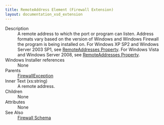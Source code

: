 ```yaml
---
title: RemoteAddress Element (Firewall Extension)
layout: documentation_xsd_extension
---
```

<dl>
  <dt>Description</dt>
  <dd>                 A remote address to which the port or program can listen. Address formats vary                  based on the version of Windows and Windows Firewall the program is being installed                 on. For Windows XP SP2 and Windows Server 2003 SP1, see                 <a href="http://msdn.microsoft.com/en-us/library/aa365270.aspx">                     RemoteAddresses Property</a>.                 For Windows Vista and Windows Server 2008, see                 <a href="http://msdn.microsoft.com/en-us/library/aa365366.aspx">                     RemoteAddresses Property</a>.             </dd>
  <dt>Windows Installer references</dt>
  <dd>None</dd>
  <dt>Parents</dt>
  <dd>
    <a href="../firewall/firewallexception" class="extension">FirewallException</a>
  </dd>
  <dt>Inner Text (xs:string)</dt>
  <dd>                             A remote address.                         </dd>
  <dt>Children</dt>
  <dd>None</dd>
  <dt>Attributes</dt>
  <dd>None</dd>
  <dt>See Also</dt>
  <dd>
    <a href="../firewall">Firewall Schema</a>
  </dd>
</dl>
